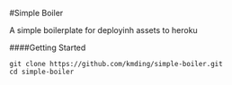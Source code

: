 #Simple Boiler 

A simple boilerplate for deployinh assets to heroku

####Getting Started

```shell
git clone https://github.com/kmding/simple-boiler.git
cd simple-boiler
```